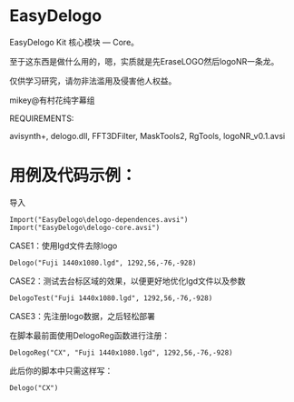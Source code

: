 # EasyDelogo

EasyDelogo Kit 核心模块 — Core。

至于这东西是做什么用的，嗯，实质就是先EraseLOGO然后logoNR一条龙。

仅供学习研究，请勿非法滥用及侵害他人权益。

mikey@有村花纯字幕组


REQUIREMENTS:

avisynth+, delogo.dll, FFT3DFilter, MaskTools2, RgTools, logoNR_v0.1.avsi


# 用例及代码示例：
导入

    Import("EasyDelogo\delogo-dependences.avsi")
    Import("EasyDelogo\delogo-core.avsi")

CASE1：使用lgd文件去除logo

    Delogo("Fuji 1440x1080.lgd", 1292,56,-76,-928)
    
CASE2：测试去台标区域的效果，以便更好地优化lgd文件以及参数

    DelogoTest("Fuji 1440x1080.lgd", 1292,56,-76,-928)

CASE3：先注册logo数据，之后轻松部署

在脚本最前面使用DelogoReg函数进行注册：

    DelogoReg("CX", "Fuji 1440x1080.lgd", 1292,56,-76,-928)
    
此后你的脚本中只需这样写：

    Delogo("CX")
